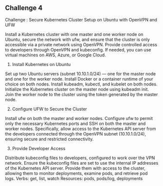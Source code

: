 ## Challenge 4

Challenge : Secure Kubernetes Cluster Setup on Ubuntu with OpenVPN and UFW

Install a Kubernetes cluster with one master and one worker node on Ubuntu, secure the network with ufw, and ensure that the cluster is only accessible via a private network using OpenVPN. Provide controlled access to developers through OpenVPN and kubeconfig. If needed, you can use virtual machines on AWS, Azure, or Google Cloud.​

1. Install Kubernetes on Ubuntu

Set up two Ubuntu servers (subnet 10.10.1.0/24) — one for the master node and one for the worker node. Install Docker or a container runtime of your choice on both nodes. Install kubeadm, kubectl, and kubelet on both nodes. Initialize the Kubernetes cluster on the master node using kubeadm init. Join the worker node to the cluster using the token generated by the master node.

2. Configure UFW to Secure the Cluster

Install ufw on both the master and worker nodes. Configure ufw to permit only the necessary Kubernetes ports and SSH on both the master and worker nodes. Specifically, allow access to the Kubernetes API server from the developers connected through the OpenVPN subnet (10.10.1.0/24), ensuring secure and restricted connectivity.

3. Provide Developer Access

Distribute kubeconfig files to developers, configured to work over the VPN network. Ensure the kubeconfig files are set to use the internal IP addresses of the Kubernetes API server. Provide them with access to the cluster, allowing them to monitor deployments, examine pods, and retrieve pod logs.
Verbs: get, list, watch
Resources: pods, pods/log, deployments


